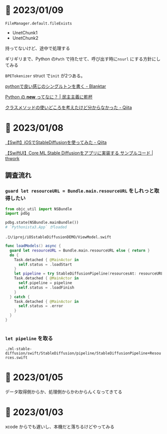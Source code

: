 # 📝 2023/01/09

`FileManager.default.fileExists`


- UnetChunk1
- UnetChunk2

持ってないけど、途中で処理する


ギリギリまで、Python の`Path` で持たせて、呼び出す時に`nsurl` にする方針にしてみる



`BPETokenizer` struct で`init` が2つある。


[pythonで良い感じのシングルトンを書く - Blanktar](https://blanktar.jp/blog/2016/07/python-singleton)


[Python の __new__ ってなに？ | 民主主義に乾杯](https://python.ms/new/#_1-new-%E3%81%A8-init-%E3%81%AE%E9%81%95%E3%81%84)


[クラスメソッドの使いどころを考えたけど分からなかった - Qiita](https://qiita.com/tagtagtag/items/6aa430e813b146047a5b)


# 📝 2023/01/08


[【Swift】iOSでStableDiffusionを使ってみた - Qiita](https://qiita.com/SNQ-2001/items/2d33dc535cf106189f75)


[【SwiftUI】Core ML Stable Diffusionをアプリに実装する サンプルコード | thwork](https://thwork.net/2022/12/07/swiftui_core-ml-stable-diffusion_app_sample/)




## 調査流れ

### `guard let resourceURL = Bundle.main.resourceURL` をしれっと取得したい


```python
from objc_util import NSBundle
import pdbg

pdbg.state(NSBundle.mainBundle())
# `Pythonista3.App` がloaded

```




`.ひ/iproj/iOSstableDiffusionDEMO/ViewModel.swift`

```ViewModel.swift
func loadModels() async {
  guard let resourceURL = Bundle.main.resourceURL else { return }
  do {
    Task.detached { @MainActor in
      self.status = .loadStart
    }
    let pipeline = try StableDiffusionPipeline(resourcesAt: resourceURL)
    Task.detached { @MainActor in
      self.pipeline = pipeline
      self.status = .loadFinish
    }
  } catch {
    Task.detached { @MainActor in
      self.status = .error
    }
  }
}
    
```

### `let pipeline` を取る


`./ml-stable-diffusion/swift/StableDiffusion/pipeline/StableDiffusionPipeline+Resources.swift`




# 📝 2023/01/05


データ取得側からか、処理側からかわからんくなってきてる


# 📝 2023/01/03

xcode からでも遅いし、本機だと落ちるけどやってみる

